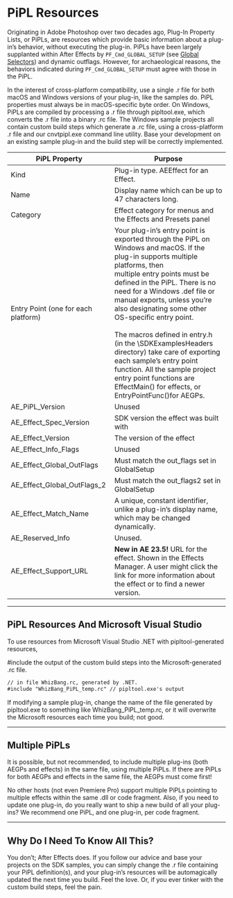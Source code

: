 # PiPL Resources

Originating in Adobe Photoshop over two decades ago, Plug-In Property Lists, or PiPLs, are resources which provide basic information about a plug-in’s behavior, without executing the plug-in. PiPLs have been largely supplanted within After Effects by `PF_Cmd_GLOBAL_SETUP` (see [Global Selectors](../effect-basics/command-selectors.md#effect-basics-command-selectors-global-selectors)) and dynamic outflags. However, for archaeological reasons, the behaviors indicated during `PF_Cmd_GLOBAL_SETUP` must agree with those in the PiPL.

In the interest of cross-platform compatibility, use a single .r file for both macOS and Windows versions of your plug-in, like the samples do. PiPL properties must always be in macOS-specific byte order. On Windows, PiPLs are compiled by processing a .r file through pipltool.exe, which converts the .r file into a binary .rc file. The Windows sample projects all contain custom build steps which generate a .rc file, using a cross-platform .r file and our cnvtpipl.exe command line utility. Base your development on an existing sample plug-in and the build step will be correctly implemented.

| **PiPL Property**                   | **Purpose**                                                                                                                                                                                                                                                                                                                                                                                                                                                                                                                                                                     |
|-------------------------------------|---------------------------------------------------------------------------------------------------------------------------------------------------------------------------------------------------------------------------------------------------------------------------------------------------------------------------------------------------------------------------------------------------------------------------------------------------------------------------------------------------------------------------------------------------------------------------------|
| Kind                                | Plug-in type. AEEffect for an Effect.                                                                                                                                                                                                                                                                                                                                                                                                                                                                                                                                           |
| Name                                | Display name which can be up to 47 characters long.                                                                                                                                                                                                                                                                                                                                                                                                                                                                                                                             |
| Category                            | Effect category for menus and the Effects and Presets panel                                                                                                                                                                                                                                                                                                                                                                                                                                                                                                                     |
| Entry Point (one for each platform) | Your plug-in’s entry point is exported through the PiPL on Windows and macOS. If the plug-in supports multiple platforms, then<br/>multiple entry points must be defined in the PiPL. There is no need for a Windows .def file or manual exports, unless you’re<br/>also designating some other OS-specific entry point.<br/><br/>The macros defined in entry.h (in the \\SDKExamplesHeaders directory) take care of exporting each sample’s entry point<br/>function. All the sample project entry point functions are EffectMain() for effects, or EntryPointFunc()for AEGPs. |
| AE_PiPL_Version                     | Unused                                                                                                                                                                                                                                                                                                                                                                                                                                                                                                                                                                          |
| AE_Effect_Spec_Version              | SDK version the effect was built with                                                                                                                                                                                                                                                                                                                                                                                                                                                                                                                                           |
| AE_Effect_Version                   | The version of the effect                                                                                                                                                                                                                                                                                                                                                                                                                                                                                                                                                       |
| AE_Effect_Info_Flags                | Unused                                                                                                                                                                                                                                                                                                                                                                                                                                                                                                                                                                          |
| AE_Effect_Global_OutFlags           | Must match the out_flags set in GlobalSetup                                                                                                                                                                                                                                                                                                                                                                                                                                                                                                                                     |
| AE_Effect_Global_OutFlags_2         | Must match the out_flags2 set in GlobalSetup                                                                                                                                                                                                                                                                                                                                                                                                                                                                                                                                    |
| AE_Effect_Match_Name                | A unique, constant identifier, unlike a plug-in’s display name, which may be changed dynamically.                                                                                                                                                                                                                                                                                                                                                                                                                                                                               |
| AE_Reserved_Info                    | Unused.                                                                                                                                                                                                                                                                                                                                                                                                                                                                                                                                                                         |
| AE_Effect_Support_URL               | **New in AE 23.5!** URL for the effect. Shown in the Effects Manager. A user might click the link for more information about<br/>the effect or to find a newer version.                                                                                                                                                                                                                                                                                                                                                                                                         |

---

## PiPL Resources And Microsoft Visual Studio

To use resources from Microsoft Visual Studio .NET with pipltool-generated resources,

#include the output of the custom build steps into the Microsoft-generated .rc file.

```default
// in file WhizBang.rc, generated by .NET.
#include "WhizBang_PiPL_temp.rc" // pipltool.exe's output
```

If modifying a sample plug-in, change the name of the file generated by pipltool.exe to something like WhizBang_PiPL_temp.rc, or it will overwrite the Microsoft resources each time you build; not good.

---

## Multiple PiPLs

It is possible, but not recommended, to include multiple plug-ins (both AEGPs and effects) in the same file, using multiple PiPLs. If there are PiPLs for both AEGPs and effects in the same file, the AEGPs must come first!

No other hosts (not even Premiere Pro) support multiple PiPLs pointing to multiple effects within the same .dll or code fragment. Also, if you need to update one plug-in, do you really want to ship a new build of all your plug-ins? We recommend one PiPL, and one plug-in, per code fragment.

---

## Why Do I Need To Know All This?

You don’t; After Effects does. If you follow our advice and base your projects on the SDK samples, you can simply change the .r file containing your PiPL definition(s), and your plug-in’s resources will be automagically updated the next time you build. Feel the love. Or, if you ever tinker with the custom build steps, feel the pain.
